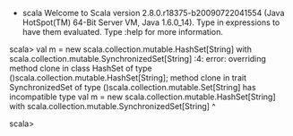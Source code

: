 - scala
Welcome to Scala version 2.8.0.r18375-b20090722041554 (Java HotSpot(TM) 64-Bit Server VM, Java 1.6.0_14).
Type in expressions to have them evaluated.
Type :help for more information.

scala> val m = new scala.collection.mutable.HashSet[String] with scala.collection.mutable.SynchronizedSet[String]
<console>:4: error: overriding method clone in class HashSet of type ()scala.collection.mutable.HashSet[String];
 method clone in trait SynchronizedSet of type ()scala.collection.mutable.Set[String] has incompatible type
       val m = new scala.collection.mutable.HashSet[String] with scala.collection.mutable.SynchronizedSet[String]
                   ^

scala>
